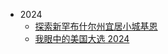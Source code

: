 - 2024
  - [探索新罕布什尔州宜居小城基恩](/article/journey-west/2024/trip-to-keene.md)
  - [我眼中的美国大选 2024](/article/journey-west/2024/my-eyes-on-the-us-election-2024.md)